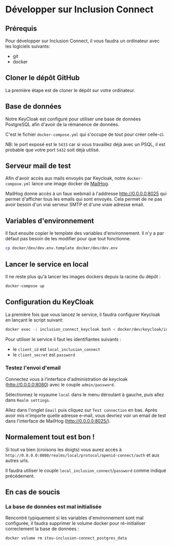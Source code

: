 # Développer sur Inclusion Connect

## Prérequis

Pour développer sur Inclusion Connect, il vous faudra un ordinateur avec les logiciels suivants:
- git
- docker

## Cloner le dépôt GitHub

La première étape est de cloner le dépôt sur votre ordinateur.

## Base de données

Notre KeyCloak est configuré pour utiliser une base de données PostgreSQL afin d'avoir de la rémanence de données.

C'est le fichier ``docker-compose.yml`` qui s'occupe de tout pour créer celle-ci.

NB: le port exposé est le `5433` car si vous travaillez déjà avec un PSQL, il est probable que votre port
`5432` soit déjà utilisé.

## Serveur mail de test

Afin d'avoir accès aux mails envoyés par Keycloak, notre `docker-compose.yml` lance une image docker de [MailHog](https://github.com/mailhog/MailHog).

MailHog donne accès à un faux webmail à l'addresse http://0.0.0.0:8025 qui permet d'afficher tous les emails qui sont envoyés.
Cela permet de ne pas avoir besoin d'un vrai serveur SMTP et d'une vraie adresse email.

## Variables d'environnement

Il faut ensuite copier le template des variables d'environnement.
Il n'y a par défaut pas besoin de les modifier pour que tout fonctionne.

```bash
cp docker/dev/dev.env.template docker/dev/dev.env
```

## Lancer le service en local

Il ne reste plus qu'à lancer les images dockers depuis la racine du dépôt :

```bash
docker-compose up
```

## Configuration du KeyCloak

La première fois que vous lancez le service, il faudra configurer Keycloak en lançant le script suivant:

```bash
docker exec -i inclusion_connect_keycloak bash < docker/dev/keycloak/init.sh
```

Pour utiliser le service il faut les identifiantes suivants :
- le `client_id` est `local_inclusion_connect`
- le `client_secret` est `password`

### Testez l'envoi d'email

Connectez vous à l'interface d'administration de keycloak (http://0.0.0.0:8080)
avec le couple `admin/password`.

Sélectionnez le royaume `local` dans le menu déroulant à gauche, puis allez dans `Realm settings`.

Allez dans l'onglet `Email` puis cliquez sur `Test connection` en bas. Après avoir mis n'importe quelle adresse e-mail,
vous devriez voir un email de test dans l'interface de MailHog (http://0.0.0.0:8025/).

## Normalement tout est bon !

Si tout va bien (croisons les doigts) vous aurez accès à `http://0.0.0.0:8080/realms/local/protocol/openid-connect/auth`
et aux autres urls.

Il faudra utiliser le couple `local_inclusion_connect`/`password` comme indiqué précédement.

## En cas de soucis

### La base de données est mal initialisée

Rencontré typiquement si les variables d'environnement sont mal configurée, il faudra supprimer le volume docker
pour ré-initialiser correctement la base de données :

```bash
docker volume rm itou-inclusion-connect_postgres_data
```
